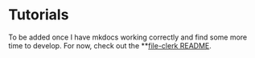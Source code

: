 # Tutorials

To be added once I have mkdocs working correctly and find some more time to develop. 
For now, check out the **[file-clerk README](https://github.com/HundredVisionsGuy/file-clerk).

